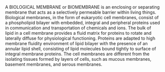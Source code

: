 A BIOLOGICAL MEMBRANE or BIOMEMBRANE is an enclosing or separating membrane that acts as a selectively permeable barrier within living things. Biological membranes, in the form of eukaryotic cell membranes, consist of a phospholipid bilayer with embedded, integral and peripheral proteins used in communication and transportation of chemicals and ions. The bulk of lipid in a cell membrane provides a fluid matrix for proteins to rotate and laterally diffuse for physiological functioning. Proteins are adapted to high membrane fluidity environment of lipid bilayer with the presence of an annular lipid shell, consisting of lipid molecules bound tightly to surface of integral membrane proteins. The cell membranes are different from the isolating tissues formed by layers of cells, such as mucous membranes, basement membranes, and serous membranes.
